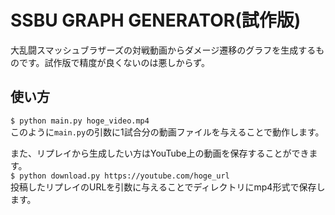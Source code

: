 # SSBU GRAPH GENERATOR(試作版)
大乱闘スマッシュブラザーズの対戦動画からダメージ遷移のグラフを生成するものです。試作版で精度が良くないのは悪しからず。

## 使い方
```$ python main.py hoge_video.mp4```  
このように```main.py```の引数に1試合分の動画ファイルを与えることで動作します。  
  
また、リプレイから生成したい方はYouTube上の動画を保存することができます。  
```$ python download.py https://youtube.com/hoge_url```  
投稿したリプレイのURLを引数に与えることでディレクトリにmp4形式で保存します。

